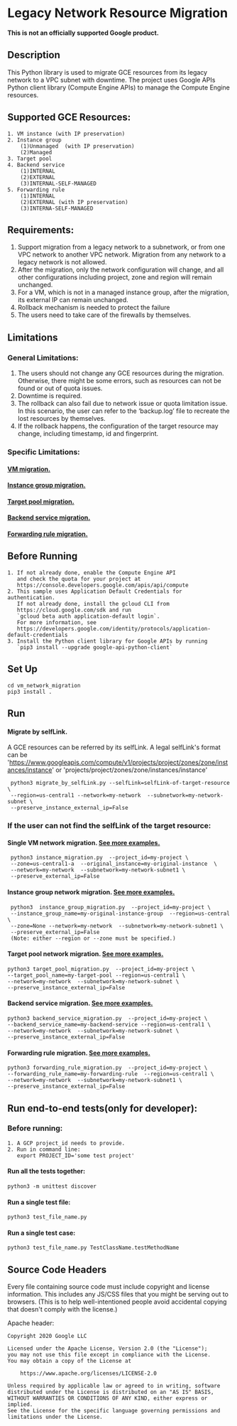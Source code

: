 # Legacy Network Resource Migration
**This is not an officially supported Google product.**
## Description

This Python library is used to migrate GCE resources from its legacy network to a
VPC subnet with downtime. The project uses Google APIs Python client library (Compute Engine APIs) to manage the 
Compute Engine resources. 

## Supported GCE Resources:
    1. VM instance (with IP preservation)
    2. Instance group
        (1)Unmanaged  (with IP preservation)
        (2)Managed 
    3. Target pool
    4. Backend service
        (1)INTERNAL
        (2)EXTERNAL
        (3)INTERNAL-SELF-MANAGED
    5. Forwarding rule 
        (1)INTERNAL 
        (2)EXTERNAL (with IP preservation)
        (3)INTERNA-SELF-MANAGED 


## Requirements:
1. Support migration from a legacy network to a subnetwork, or from one VPC network to another VPC network. Migration from any network to a legacy network is not allowed.
2. After the migration, only the network configuration will change, and all other configurations including project, zone and region will remain unchanged.
3. For a VM, which is not in a managed instance group, after the migration, its external IP can remain unchanged.
4. Rollback mechanism is needed to protect the failure
5. The users need to take care of the firewalls by themselves. 

## Limitations
### General Limitations:
1. The users should not change any GCE resources during the migration. Otherwise, there might be some errors, such as resources can not be found or out of quota issues. 
2. Downtime is required.
3. The rollback can also fail due to network issue or quota limitation issue. In this scenario, the user can refer to the ‘backup.log’ file to recreate the lost resources by themselves. 
4. If the rollback happens, the configuration of the target resource may change, including timestamp, id and fingerprint.
### Specific Limitations:
#### [VM migration.](readme/VM_INSTANCE_README.md)
#### [Instance group migration.](readme/INSTANCE_GROUP_README.md)
#### [Target pool migration.](readme/TARGET_POOL_README.md)
#### [Backend service migration.](readme/BACKEND_SERVICE_README.md)
#### [Forwarding rule migration.](readme/FORWARDING_RULE_README.md)

## Before Running
    1. If not already done, enable the Compute Engine API
       and check the quota for your project at
       https://console.developers.google.com/apis/api/compute
    2. This sample uses Application Default Credentials for authentication.
       If not already done, install the gcloud CLI from
       https://cloud.google.com/sdk and run
       `gcloud beta auth application-default login`.
       For more information, see
       https://developers.google.com/identity/protocols/application-default-credentials
    3. Install the Python client library for Google APIs by running
       `pip3 install --upgrade google-api-python-client`
## Set Up
    cd vm_network_migration
    pip3 install .
## Run
#### Migrate by selfLink.
A GCE resources can be referred by its selfLink.
A legal selfLink's format can be 'https://www.googleapis.com/compute/v1/projects/project/zones/zone/instances/instance'
or 'projects/project/zones/zone/instances/instance'

     python3 migrate_by_selfLink.py --selfLink=selfLink-of-target-resource  \
     --region=us-central1 --network=my-network  --subnetwork=my-network-subnet \
     --preserve_instance_external_ip=False     
### If the user can not find the selfLink of the target resource:
#### Single VM network migration. [See more examples.](readme/VM_INSTANCE_README.md)
     python3 instance_migration.py  --project_id=my-project \
     --zone=us-central1-a  --original_instance=my-original-instance  \
     --network=my-network  --subnetwork=my-network-subnet1 \
     --preserve_external_ip=False 
     
#### Instance group network migration. [See more examples.](readme/INSTANCE_GROUP_README.md)
     python3  instance_group_migration.py  --project_id=my-project \
     --instance_group_name=my-original-instance-group  --region=us-central \
     --zone=None --network=my-network  --subnetwork=my-network-subnet1 \
     --preserve_external_ip=False
     (Note: either --region or --zone must be specified.)
  
#### Target pool network migration. [See more examples.](readme/TARGET_POOL_README.md)
    python3 target_pool_migration.py  --project_id=my-project \
    --target_pool_name=my-target-pool --region=us-central1 \
    --network=my-network  --subnetwork=my-network-subnet \
    --preserve_instance_external_ip=False

#### Backend service migration. [See more examples.](readme/BACKEND_SERVICE_README.md)
    python3 backend_service_migration.py  --project_id=my-project \
    --backend_service_name=my-backend-service --region=us-central1 \
    --network=my-network  --subnetwork=my-network-subnet \
    --preserve_instance_external_ip=False
    
#### Forwarding rule migration. [See more examples.](readme/FORWARDING_RULE_README.md)
    python3 forwarding_rule_migration.py  --project_id=my-project \
    --forwarding_rule_name=my-forwarding-rule  --region=us-central1 \
    --network=my-network  --subnetwork=my-network-subnet1 \
    --preserve_instance_external_ip=False
## Run end-to-end tests(only for developer):
### Before running:
    1. A GCP project_id needs to provide.
    2. Run in command line: 
       export PROJECT_ID='some test project'

#### Run all the tests together:    
    python3 -m unittest discover
#### Run a single test file:
    python3 test_file_name.py
#### Run a single test case:
    python3 test_file_name.py TestClassName.testMethodName
    
## Source Code Headers

Every file containing source code must include copyright and license
information. This includes any JS/CSS files that you might be serving out to
browsers. (This is to help well-intentioned people avoid accidental copying that
doesn't comply with the license.)

Apache header:

    Copyright 2020 Google LLC

    Licensed under the Apache License, Version 2.0 (the "License");
    you may not use this file except in compliance with the License.
    You may obtain a copy of the License at

        https://www.apache.org/licenses/LICENSE-2.0

    Unless required by applicable law or agreed to in writing, software
    distributed under the License is distributed on an "AS IS" BASIS,
    WITHOUT WARRANTIES OR CONDITIONS OF ANY KIND, either express or implied.
    See the License for the specific language governing permissions and
    limitations under the License.
